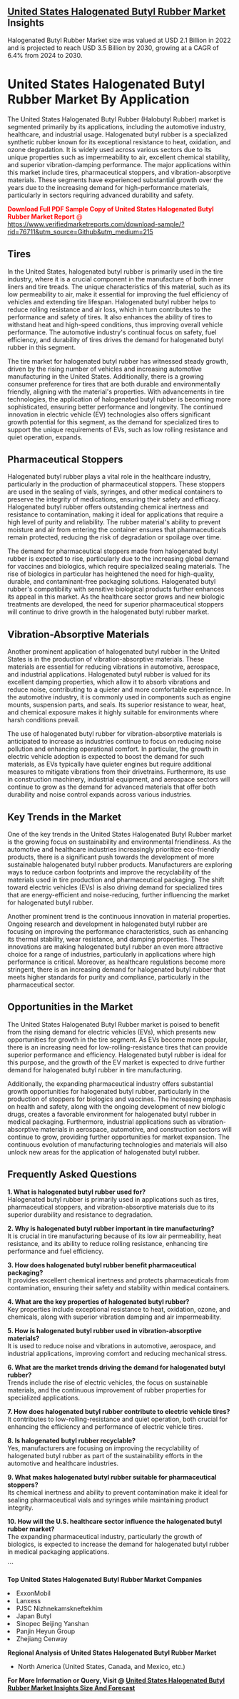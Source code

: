 <h2><a href="https://www.verifiedmarketreports.com/download-sample/?rid=76711&amp;utm_source=Github&amp;utm_medium=215" target="_blank">United States Halogenated Butyl Rubber Market</a> Insights</h2><p>Halogenated Butyl Rubber Market size was valued at USD 2.1 Billion in 2022 and is projected to reach USD 3.5 Billion by 2030, growing at a CAGR of 6.4% from 2024 to 2030.</p><p><h1>United States Halogenated Butyl Rubber Market By Application</h1><p>The United States Halogenated Butyl Rubber (Halobutyl Rubber) market is segmented primarily by its applications, including the automotive industry, healthcare, and industrial usage. Halogenated butyl rubber is a specialized synthetic rubber known for its exceptional resistance to heat, oxidation, and ozone degradation. It is widely used across various sectors due to its unique properties such as impermeability to air, excellent chemical stability, and superior vibration-damping performance. The major applications within this market include tires, pharmaceutical stoppers, and vibration-absorptive materials. These segments have experienced substantial growth over the years due to the increasing demand for high-performance materials, particularly in sectors requiring advanced durability and safety. <p><span class=""><span style="color: #ff0000;"><strong>Download Full PDF Sample Copy of United States Halogenated Butyl Rubber Market Report</strong> @ </span><a href="https://www.verifiedmarketreports.com/download-sample/?rid=76711&amp;utm_source=Github&amp;utm_medium=215" target="_blank">https://www.verifiedmarketreports.com/download-sample/?rid=76711&amp;utm_source=Github&amp;utm_medium=215</a></span></p></p><h2>Tires</h2><p>In the United States, halogenated butyl rubber is primarily used in the tire industry, where it is a crucial component in the manufacture of both inner liners and tire treads. The unique characteristics of this material, such as its low permeability to air, make it essential for improving the fuel efficiency of vehicles and extending tire lifespan. Halogenated butyl rubber helps to reduce rolling resistance and air loss, which in turn contributes to the performance and safety of tires. It also enhances the ability of tires to withstand heat and high-speed conditions, thus improving overall vehicle performance. The automotive industry's continual focus on safety, fuel efficiency, and durability of tires drives the demand for halogenated butyl rubber in this segment.</p><p>The tire market for halogenated butyl rubber has witnessed steady growth, driven by the rising number of vehicles and increasing automotive manufacturing in the United States. Additionally, there is a growing consumer preference for tires that are both durable and environmentally friendly, aligning with the material's properties. With advancements in tire technologies, the application of halogenated butyl rubber is becoming more sophisticated, ensuring better performance and longevity. The continued innovation in electric vehicle (EV) technologies also offers significant growth potential for this segment, as the demand for specialized tires to support the unique requirements of EVs, such as low rolling resistance and quiet operation, expands.</p><h2>Pharmaceutical Stoppers</h2><p>Halogenated butyl rubber plays a vital role in the healthcare industry, particularly in the production of pharmaceutical stoppers. These stoppers are used in the sealing of vials, syringes, and other medical containers to preserve the integrity of medications, ensuring their safety and efficacy. Halogenated butyl rubber offers outstanding chemical inertness and resistance to contamination, making it ideal for applications that require a high level of purity and reliability. The rubber material's ability to prevent moisture and air from entering the container ensures that pharmaceuticals remain protected, reducing the risk of degradation or spoilage over time.</p><p>The demand for pharmaceutical stoppers made from halogenated butyl rubber is expected to rise, particularly due to the increasing global demand for vaccines and biologics, which require specialized sealing materials. The rise of biologics in particular has heightened the need for high-quality, durable, and contaminant-free packaging solutions. Halogenated butyl rubber's compatibility with sensitive biological products further enhances its appeal in this market. As the healthcare sector grows and new biologic treatments are developed, the need for superior pharmaceutical stoppers will continue to drive growth in the halogenated butyl rubber market.</p><h2>Vibration-Absorptive Materials</h2><p>Another prominent application of halogenated butyl rubber in the United States is in the production of vibration-absorptive materials. These materials are essential for reducing vibrations in automotive, aerospace, and industrial applications. Halogenated butyl rubber is valued for its excellent damping properties, which allow it to absorb vibrations and reduce noise, contributing to a quieter and more comfortable experience. In the automotive industry, it is commonly used in components such as engine mounts, suspension parts, and seals. Its superior resistance to wear, heat, and chemical exposure makes it highly suitable for environments where harsh conditions prevail.</p><p>The use of halogenated butyl rubber for vibration-absorptive materials is anticipated to increase as industries continue to focus on reducing noise pollution and enhancing operational comfort. In particular, the growth in electric vehicle adoption is expected to boost the demand for such materials, as EVs typically have quieter engines but require additional measures to mitigate vibrations from their drivetrains. Furthermore, its use in construction machinery, industrial equipment, and aerospace sectors will continue to grow as the demand for advanced materials that offer both durability and noise control expands across various industries.</p><h2>Key Trends in the Market</h2><p>One of the key trends in the United States Halogenated Butyl Rubber market is the growing focus on sustainability and environmental friendliness. As the automotive and healthcare industries increasingly prioritize eco-friendly products, there is a significant push towards the development of more sustainable halogenated butyl rubber products. Manufacturers are exploring ways to reduce carbon footprints and improve the recyclability of the materials used in tire production and pharmaceutical packaging. The shift toward electric vehicles (EVs) is also driving demand for specialized tires that are energy-efficient and noise-reducing, further influencing the market for halogenated butyl rubber.</p><p>Another prominent trend is the continuous innovation in material properties. Ongoing research and development in halogenated butyl rubber are focusing on improving the performance characteristics, such as enhancing its thermal stability, wear resistance, and damping properties. These innovations are making halogenated butyl rubber an even more attractive choice for a range of industries, particularly in applications where high performance is critical. Moreover, as healthcare regulations become more stringent, there is an increasing demand for halogenated butyl rubber that meets higher standards for purity and compliance, particularly in the pharmaceutical sector.</p><h2>Opportunities in the Market</h2><p>The United States Halogenated Butyl Rubber market is poised to benefit from the rising demand for electric vehicles (EVs), which presents new opportunities for growth in the tire segment. As EVs become more popular, there is an increasing need for low-rolling-resistance tires that can provide superior performance and efficiency. Halogenated butyl rubber is ideal for this purpose, and the growth of the EV market is expected to drive further demand for halogenated butyl rubber in tire manufacturing.</p><p>Additionally, the expanding pharmaceutical industry offers substantial growth opportunities for halogenated butyl rubber, particularly in the production of stoppers for biologics and vaccines. The increasing emphasis on health and safety, along with the ongoing development of new biologic drugs, creates a favorable environment for halogenated butyl rubber in medical packaging. Furthermore, industrial applications such as vibration-absorptive materials in aerospace, automotive, and construction sectors will continue to grow, providing further opportunities for market expansion. The continuous evolution of manufacturing technologies and materials will also unlock new areas for the application of halogenated butyl rubber.</p><h2>Frequently Asked Questions</h2><p><strong>1. What is halogenated butyl rubber used for?</strong><br>Halogenated butyl rubber is primarily used in applications such as tires, pharmaceutical stoppers, and vibration-absorptive materials due to its superior durability and resistance to degradation.</p><p><strong>2. Why is halogenated butyl rubber important in tire manufacturing?</strong><br>It is crucial in tire manufacturing because of its low air permeability, heat resistance, and its ability to reduce rolling resistance, enhancing tire performance and fuel efficiency.</p><p><strong>3. How does halogenated butyl rubber benefit pharmaceutical packaging?</strong><br>It provides excellent chemical inertness and protects pharmaceuticals from contamination, ensuring their safety and stability within medical containers.</p><p><strong>4. What are the key properties of halogenated butyl rubber?</strong><br>Key properties include exceptional resistance to heat, oxidation, ozone, and chemicals, along with superior vibration damping and air impermeability.</p><p><strong>5. How is halogenated butyl rubber used in vibration-absorptive materials?</strong><br>It is used to reduce noise and vibrations in automotive, aerospace, and industrial applications, improving comfort and reducing mechanical stress.</p><p><strong>6. What are the market trends driving the demand for halogenated butyl rubber?</strong><br>Trends include the rise of electric vehicles, the focus on sustainable materials, and the continuous improvement of rubber properties for specialized applications.</p><p><strong>7. How does halogenated butyl rubber contribute to electric vehicle tires?</strong><br>It contributes to low-rolling-resistance and quiet operation, both crucial for enhancing the efficiency and performance of electric vehicle tires.</p><p><strong>8. Is halogenated butyl rubber recyclable?</strong><br>Yes, manufacturers are focusing on improving the recyclability of halogenated butyl rubber as part of the sustainability efforts in the automotive and healthcare industries.</p><p><strong>9. What makes halogenated butyl rubber suitable for pharmaceutical stoppers?</strong><br>Its chemical inertness and ability to prevent contamination make it ideal for sealing pharmaceutical vials and syringes while maintaining product integrity.</p><p><strong>10. How will the U.S. healthcare sector influence the halogenated butyl rubber market?</strong><br>The expanding pharmaceutical industry, particularly the growth of biologics, is expected to increase the demand for halogenated butyl rubber in medical packaging applications.</p>```</p><p><strong>Top United States Halogenated Butyl Rubber Market Companies</strong></p><div data-test-id=""><p><li>ExxonMobil</li><li> Lanxess</li><li> PJSC Nizhnekamskneftekhim</li><li> Japan Butyl</li><li> Sinopec Beijing Yanshan</li><li> Panjin Heyun Group</li><li> Zhejiang Cenway</li></p><div><strong>Regional Analysis of&nbsp;United States Halogenated Butyl Rubber Market</strong></div><ul><li dir="ltr"><p dir="ltr">North America&nbsp;(United States, Canada, and Mexico, etc.)</p></li></ul><p><strong>For More Information or Query, Visit @&nbsp;</strong><strong><a href="https://www.verifiedmarketreports.com/product/global-halogenated-butyl-rubber-market-growth-2019-2024/?utm_source=Github&amp;utm_medium=215" target="_blank">United States Halogenated Butyl Rubber Market Insights Size And Forecast</a></strong></p></div>
